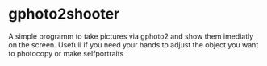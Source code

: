 # gphoto2shooter
A simple programm to take pictures via gphoto2 and show them imediatly on the screen. Usefull if you need your hands to adjust the object you want to photocopy or make selfportraits
